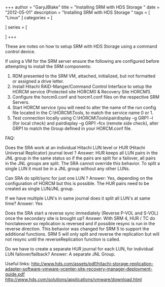 +++
author = "GaryJBlake"
title = "Installing SRM with HDS Storage "
date = "2012-05-01"
description = "Installing SRM with HDS Storage "
tags = [
    "Linux"
]
categories = [
    
]
series = [

]
+++

 These are notes on how to setup SRM with HDS Storage using a command control device.

If using a VM for the SRM server ensure the following are configured before attempting to install the SRM components:

1. RDM presented to the SRM VM, attached, initialized, but not formatted or assigned a drive letter.
2. Install Hitachi RAID-Manger/Command Control Interface to setup the HORCM service (Protected site HORCM0 & Recovery Site HORCM1).
3. Configure the horcm0.conf and horcm1.conf files on the respective SRM Servers.
4. Start HORCM service (you will need to alter the name of the run config file located in the C:\HORCM\Tools, to match the service name 0 or 1.
5. Test connection locally using C:\HORCM\Tools\pairdisplay –g GRP1 –l (for local check) and pairdisplay –g GRP1 –fcx (remote side check), alter GRP1 to match the Group defined in your HORCM.conf file.

FAQ:

Does the SRA work at an individual Hitachi LUN level or HUR (Hitachi Universal Replicator) journal  level ?
Answer: HUR keeps all LUN pairs in the JNL group in the same status so if the pairs are split for a failover, all pairs in the JNL groups are split. The SRA cannot override this behavior. To split a single LUN it must be in a JNL group without any other LUNs.

Can SRA do split/sync for just one LUN ?
Answer: Yes, depending on the configuration of HORCM but this is possible. The HUR pairs need to be created as single LUN/JNL group.

If we have multiple LUN's in same journal does it split  all LUN's at same time?
Answer: Yes

Does the SRA start a reverse sync immediately (Reverse P-VOL and S-VOL) once the secondary site is brought up?
Answer:  With SRM 4, HUR / TC do horctakeover so replication is reversed and if possible resync is run in the reverse direction. This behavior was changed for SRM 5 to support the additional functions. SRM 5 will only split and reverse the replication but will not resync until the reverseReplication function is called.

Do we have to create a separate HUR journal for each LUN,  for individual LUN failover/failback?
Answer: A separate JNL Group.

Useful links:
http://www.hds.com/assets/pdf/hitachi-storage-replication-adapter-software-vmware-vcenter-site-recovery-manager-deployment-guide.pdf
http://www.hds.com/solutions/applications/vmware/download.html
